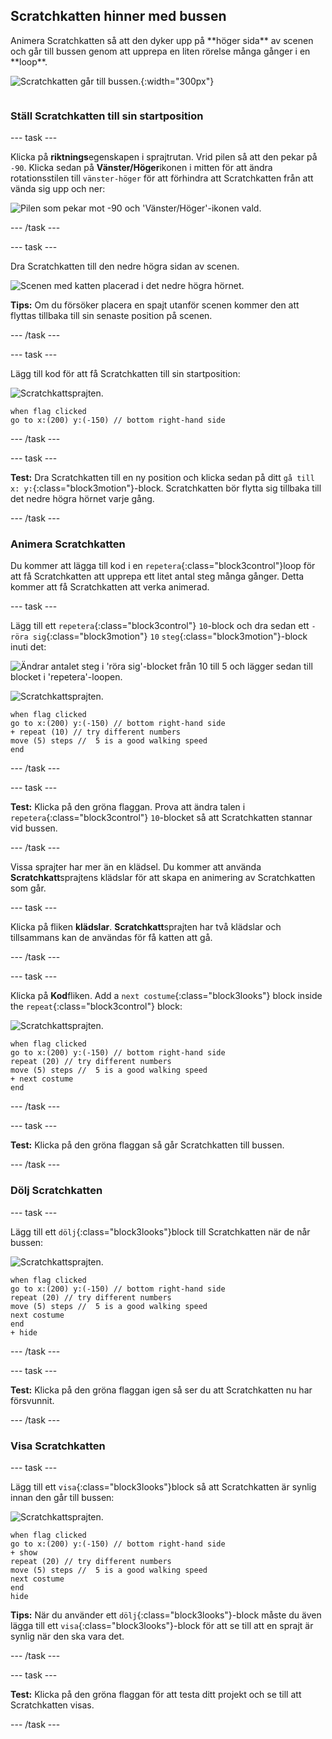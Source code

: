 ## Scratchkatten hinner med bussen

<div style="display: flex; flex-wrap: wrap">
<div style="flex-basis: 200px; flex-grow: 1; margin-right: 15px;">
Animera Scratchkatten så att den dyker upp på **höger sida** av scenen och går till bussen genom att upprepa en liten rörelse många gånger i en **loop**. 
</div>
<div>

![Scratchkatten går till bussen.](images/cat-catches-bus.png){:width="300px"}

</div>
</div>

### Ställ Scratchkatten till sin startposition

--- task ---

Klicka på **riktnings**egenskapen i sprajtrutan. Vrid pilen så att den pekar på `-90`. Klicka sedan på **Vänster/Höger**ikonen i mitten för att ändra rotationsstilen till `vänster-höger` för att förhindra att Scratchkatten från att vända sig upp och ner:

![Pilen som pekar mot -90 och 'Vänster/Höger'-ikonen vald.](images/sprite-pane-direction.png)

--- /task ---

--- task ---

Dra Scratchkatten till den nedre högra sidan av scenen.

![Scenen med katten placerad i det nedre högra hörnet.](images/bottom-right-cat.png)

**Tips:** Om du försöker placera en spajt utanför scenen kommer den att flyttas tillbaka till sin senaste position på scenen.

--- /task ---

--- task ---

Lägg till kod för att få Scratchkatten till sin startposition:

![Scratchkattsprajten.](images/scratch-cat-sprite.png)

```blocks3
when flag clicked
go to x:(200) y:(-150) // bottom right-hand side
```

--- /task ---

--- task ---

**Test:** Dra Scratchkatten till en ny position och klicka sedan på ditt `gå till x: y:`{:class="block3motion"}-block. Scratchkatten bör flytta sig tillbaka till det nedre högra hörnet varje gång.

--- /task ---

### Animera Scratchkatten

Du kommer att lägga till kod i en `repetera`{:class="block3control"}loop för att få Scratchkatten att upprepa ett litet antal steg många gånger. Detta kommer att få Scratchkatten att verka animerad.

--- task ---

Lägg till ett `repetera`{:class="block3control"} `10`-block och dra sedan ett `-röra sig`{:class="block3motion"} `10` `steg`{:class="block3motion"}-block inuti det:

![Ändrar antalet steg i 'röra sig'-blocket från 10 till 5 och lägger sedan till blocket i 'repetera'-loopen.](images/block-into-loop.gif)

![Scratchkattsprajten.](images/scratch-cat-sprite.png)

```blocks3
when flag clicked
go to x:(200) y:(-150) // bottom right-hand side
+ repeat (10) // try different numbers
move (5) steps //  5 is a good walking speed
end
```

--- /task ---

--- task ---

**Test:** Klicka på den gröna flaggan. Prova att ändra talen i `repetera`{:class="block3control"} `10`-blocket så att Scratchkatten stannar vid bussen.

--- /task ---

Vissa sprajter har mer än en klädsel. Du kommer att använda **Scratchkatt**sprajtens klädslar för att skapa en animering av Scratchkatten som går.

--- task ---

Klicka på fliken **klädslar**. **Scratchkatt**sprajten har två klädslar och tillsammans kan de användas för få katten att gå.

--- /task ---

--- task ---

Klicka på **Kod**fliken. Add a `next costume`{:class="block3looks"} block inside the `repeat`{:class="block3control"} block:

![Scratchkattsprajten.](images/scratch-cat-sprite.png)

```blocks3
when flag clicked
go to x:(200) y:(-150) // bottom right-hand side
repeat (20) // try different numbers
move (5) steps //  5 is a good walking speed
+ next costume 
end
```
--- /task ---

--- task ---

**Test:** Klicka på den gröna flaggan så går Scratchkatten till bussen.

--- /task ---

### Dölj Scratchkatten

--- task ---

Lägg till ett `dölj`{:class="block3looks"}block till Scratchkatten när de når bussen:

![Scratchkattsprajten.](images/scratch-cat-sprite.png)

```blocks3
when flag clicked
go to x:(200) y:(-150) // bottom right-hand side
repeat (20) // try different numbers
move (5) steps //  5 is a good walking speed
next costume 
end
+ hide
```

--- /task ---

--- task ---

**Test:** Klicka på den gröna flaggan igen så ser du att Scratchkatten nu har försvunnit.

--- /task ---

### Visa Scratchkatten

--- task ---

Lägg till ett `visa`{:class="block3looks"}block så att Scratchkatten är synlig innan den går till bussen:

![Scratchkattsprajten.](images/scratch-cat-sprite.png)

```blocks3
when flag clicked
go to x:(200) y:(-150) // bottom right-hand side
+ show
repeat (20) // try different numbers
move (5) steps //  5 is a good walking speed
next costume 
end
hide
```

**Tips:** När du använder ett `dölj`{:class="block3looks"}-block måste du även lägga till ett `visa`{:class="block3looks"}-block för att se till att en sprajt är synlig när den ska vara det.

--- /task ---

--- task ---

**Test:** Klicka på den gröna flaggan för att testa ditt projekt och se till att Scratchkatten visas.

--- /task ---


